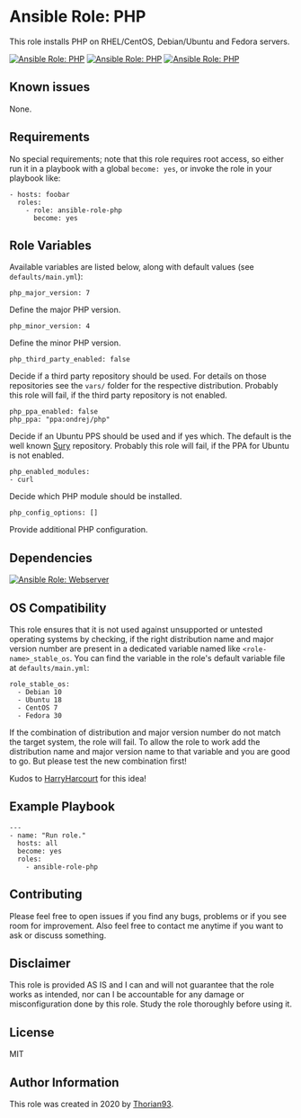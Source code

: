 # Ansible Role: PHP

This role installs PHP on RHEL/CentOS, Debian/Ubuntu and Fedora servers.

[![Ansible Role: PHP](https://img.shields.io/ansible/role/51303?style=flat-square)](https://galaxy.ansible.com/thorian93/ansible_role_php)
[![Ansible Role: PHP](https://img.shields.io/ansible/quality/51303?style=flat-square)](https://galaxy.ansible.com/thorian93/ansible_role_php)
[![Ansible Role: PHP](https://img.shields.io/ansible/role/d/51303?style=flat-square)](https://galaxy.ansible.com/thorian93/ansible_role_php)

## Known issues

None.

## Requirements

No special requirements; note that this role requires root access, so either run it in a playbook with a global `become: yes`, or invoke the role in your playbook like:

    - hosts: foobar
      roles:
        - role: ansible-role-php
          become: yes

## Role Variables

Available variables are listed below, along with default values (see `defaults/main.yml`):

    php_major_version: 7

Define the major PHP version.

    php_minor_version: 4

Define the minor PHP version.

    php_third_party_enabled: false

Decide if a third party repository should be used. For details on those repositories see the `vars/` folder for the respective distribution. Probably this role will fail, if the third party repository is not enabled.

    php_ppa_enabled: false
    php_ppa: "ppa:ondrej/php"

Decide if an Ubuntu PPS should be used and if yes which. The default is the well known [Sury](https://deb.sury.org/) repository. Probably this role will fail, if the PPA for Ubuntu is not enabled.

    php_enabled_modules:
    - curl

Decide which PHP module should be installed.

    php_config_options: []

Provide additional PHP configuration.

## Dependencies

[![Ansible Role: Webserver](https://img.shields.io/ansible/role/51301?style=flat-square)](https://galaxy.ansible.com/thorian93/ansible_role_webserver)

## OS Compatibility

This role ensures that it is not used against unsupported or untested operating systems by checking, if the right distribution name and major version number are present in a dedicated variable named like `<role-name>_stable_os`. You can find the variable in the role's default variable file at `defaults/main.yml`:

    role_stable_os:
      - Debian 10
      - Ubuntu 18
      - CentOS 7
      - Fedora 30

If the combination of distribution and major version number do not match the target system, the role will fail. To allow the role to work add the distribution name and major version name to that variable and you are good to go. But please test the new combination first!

Kudos to [HarryHarcourt](https://github.com/HarryHarcourt) for this idea!

## Example Playbook

    ---
    - name: "Run role."
      hosts: all
      become: yes
      roles:
        - ansible-role-php

## Contributing

Please feel free to open issues if you find any bugs, problems or if you see room for improvement. Also feel free to contact me anytime if you want to ask or discuss something.

## Disclaimer

This role is provided AS IS and I can and will not guarantee that the role works as intended, nor can I be accountable for any damage or misconfiguration done by this role. Study the role thoroughly before using it.

## License

MIT

## Author Information

This role was created in 2020 by [Thorian93](http://thorian93.de/).
